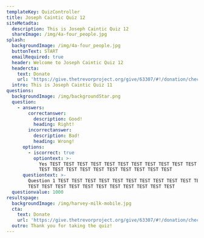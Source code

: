 ```yaml
---
templateKey: QuizController
title: Joseph Caintic Quiz 12
siteMetadta:
  description: This is Joseph Caintic Quiz 12
  shareImage: /img/4a-four_people.jpg
splash:
  backgroundImage: /img/4a-four_people.jpg
  buttonText: START
  emailRequired: true
  header: Welcome to Joseph Caintic Quiz 12
  headercta:
    text: Donate
    url: 'https://give.thetrevorproject.org/give/63307/#!/donation/checkout'
  intro: This is Joseph Caintic Quiz 11
questions:
  backgroundImage: /img/backgroundStar.png
  question:
    - answers:
        correctanswer:
          description: Good!
          heading: Right!
        incorrectanswer:
          description: Bad!
          heading: Wrong!
      options:
        - iscorrect: true
          optiontext: >-
            Yes TEST TEST TEST TEST TEST TEST TEST TEST TEST TEST TEST TEST TEST
            TEST TEST TEST TEST TEST TEST TEST TEST TEST TEST
      questiontext: >-
        Question 1 TEST TEST TEST TEST TEST TEST TEST TEST TEST TEST TEST TEST
        TEST TEST TEST TEST TEST TEST TEST TEST TEST TEST TEST
  questionvalue: 1000
resultspage:
  backgroundImage: /img/harvey-milk-mobile.jpg
  cta:
    text: Donate
    url: 'https://give.thetrevorproject.org/give/63307/#!/donation/checkout'
  outro: Thank you for taking the quiz!
---
```


